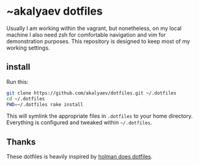 # ~akalyaev dotfiles

Usually I am working within the vagrant, but nonetheless, on my local
machine I also need zsh for comfortable navigation and vim for demonstration purposes. This
repository is designed to keep most of my working settings.

## install

Run this:

```sh
git clone https://github.com/akalyaev/dotfiles.git ~/.dotfiles
cd ~/.dotfiles
PWD=~/.dotfiles rake install
```

This will symlink the appropriate files in `.dotfiles` to your home
directory. Everything is configured and tweaked within `~/.dotfiles`.

## Thanks

These dotfiles is heavily inspired by [holman does
dotfiles](https://github.com/holman/dotfiles).
